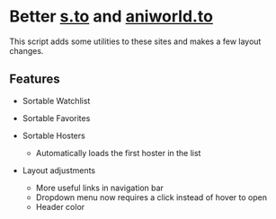 # Better [s.to](https://s.to/) and [aniworld.to](https://aniworld.to/)

This script adds some utilities to these sites and makes a few layout changes.

## Features

- Sortable Watchlist
- Sortable Favorites
- Sortable Hosters
  - Automatically loads the first hoster in the list

- Layout adjustments
  - More useful links in navigation bar
  - Dropdown menu now requires a click instead of hover to open
  - Header color
